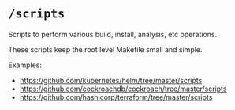 # `/scripts`

Scripts to perform various build, install, analysis, etc operations.

These scripts keep the root level Makefile small and simple.

Examples:

- <https://github.com/kubernetes/helm/tree/master/scripts>
- <https://github.com/cockroachdb/cockroach/tree/master/scripts>
- <https://github.com/hashicorp/terraform/tree/master/scripts>
